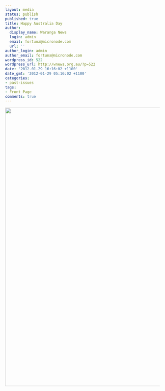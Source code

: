 ```yaml
---
layout: media
status: publish
published: true
title: Happy Australia Day
author:
  display_name: Waranga News
  login: admin
  email: fortuna@micronode.com
  url: ''
author_login: admin
author_email: fortuna@micronode.com
wordpress_id: 522
wordpress_url: http://wnews.org.au/?p=522
date: '2012-01-29 16:16:02 +1100'
date_gmt: '2012-01-29 05:16:02 +1100'
categories:
- past-issues
tags:
- Front Page
comments: true
---
```


<a href="{{ site.url }}/images/2012/01/frontpage-20120126.pdf"><img class="alignnone size-full wp-image-519" title="Front Page - 26 January, 2012" src="{{ site.url }}/images/2012/01/frontpage-20120126.png" alt="" width="624" height="907" /></a>

